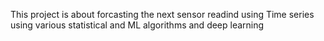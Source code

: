 This project is about forcasting the next sensor readind using Time series using various statistical 
and ML algorithms and deep learning
